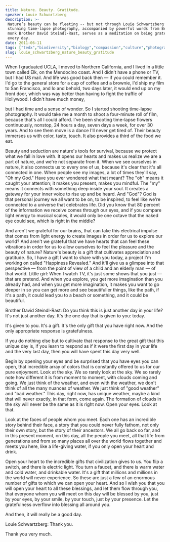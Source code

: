 ```yaml
---
title: Nature. Beauty. Gratitude.
speaker: Louie Schwartzberg
description: >-
 Nature’s beauty can be fleeting -- but not through Louie Schwartzberg’s lens. His
 stunning time-lapse photography, accompanied by powerful words from Benedictine
 monk Brother David Steindl-Rast, serves as a meditation on being grateful for
 every day.
date: 2011-06-11
tags: ["tedx","biodiversity","biology","compassion","culture","photography"]
slug: louie_schwartzberg_nature_beauty_gratitude
---
```


When I graduated UCLA, I moved to Northern California, and I lived in a little town called
Elk, on the Mendocino coast. And I didn't have a phone or TV, but I had US mail. And life
was good back then — if you could remember it. I'd go to the general store for a cup of
coffee and a brownie, I'd ship my film to San Francisco, and lo and behold, two days
later, it would end up on my front door, which was way better than having to fight the
traffic of Hollywood. I didn't have much money,

but I had time and a sense of wonder. So I started shooting time-lapse photography. It
would take me a month to shoot a four-minute roll of film, because that's all I could
afford. I've been shooting time-lapse flowers continuously, nonstop, 24 hours a day, seven
days a week, for over 30 years. And to see them move is a dance I'll never get tired of.
Their beauty immerses us with color, taste, touch. It also provides a third of the food we
eat.

Beauty and seduction are nature's tools for survival, because we protect what we fall in
love with. It opens our hearts and makes us realize we are a part of nature, and we're not
separate from it. When we see ourselves in nature, it also connects us to every one of us,
because it's clear that it's all connected in one. When people see my images, a lot of
times they'll say, "Oh my God." Have you ever wondered what that meant? The "oh" means it
caught your attention; it makes you present, makes you mindful. The "my" means it connects
with something deep inside your soul. It creates a gateway for your inner voice to rise up
and be heard. And "God"? God is that personal journey we all want to be on, to be
inspired, to feel like we're connected to a universe that celebrates life. Did you know
that 80 percent of the information we receive comes through our eyes, and if you compare
light energy to musical scales, it would only be one octave that the naked eye could see,
which is right in the middle?

And aren't we grateful for our brains, that can take this electrical impulse that comes
from light energy to create images in order for us to explore our world? And aren't we
grateful that we have hearts that can feel these vibrations in order for us to allow
ourselves to feel the pleasure and the beauty of nature? Nature's beauty is a gift that
cultivates appreciation and gratitude. So, I have a gift I want to share with you today, a
project I'm working on called "Happiness Revealed." And it'll give us a glimpse into that
perspective — from the point of view of a child and an elderly man — of that world. Little
girl: When I watch TV, it's just some shows that you just — that are pretend. And when you
explore, you get more imagination than you already had, and when you get more imagination,
it makes you want to go deeper in so you can get more and see beautifuller things, like
the path, if it's a path, it could lead you to a beach or something, and it could be
beautiful.

Brother David Steindl-Rast: Do you think this is just another day in your life? It's not
just another day. It's the one day that is given to you: today.

It's given to you. It's a gift. It's the only gift that you have right now. And the only
appropriate response is gratefulness.

If you do nothing else but to cultivate that response to the great gift that this unique
day is, if you learn to respond as if it were the first day in your life and the very last
day, then you will have spent this day very well.

Begin by opening your eyes and be surprised that you have eyes you can open, that
incredible array of colors that is constantly offered to us for our pure enjoyment. Look
at the sky. We so rarely look at the sky. We so rarely note how different it is from
moment to moment, with clouds coming and going. We just think of the weather, and even
with the weather, we don't think of all the many nuances of weather. We just think of
"good weather" and "bad weather." This day, right now, has unique weather, maybe a kind
that will never exactly, in that form, come again. The formation of clouds in the sky will
never be the same as it is right now. Open your eyes. Look at that.

Look at the faces of people whom you meet. Each one has an incredible story behind their
face, a story that you could never fully fathom, not only their own story, but the story
of their ancestors. We all go back so far, and in this present moment, on this day, all
the people you meet, all that life from generations and from so many places all over the
world flows together and meets you here, like a life-giving water, if you only open your
heart and drink.

Open your heart to the incredible gifts that civilization gives to us. You flip a switch,
and there is electric light. You turn a faucet, and there is warm water and cold water,
and drinkable water. It's a gift that millions and millions in the world will never
experience. So these are just a few of an enormous number of gifts to which we can open
your heart. And so I wish you that you will open your heart to all these blessings, and
let them flow through you, that everyone whom you will meet on this day will be blessed by
you, just by your eyes, by your smile, by your touch, just by your presence. Let the
gratefulness overflow into blessing all around you.

And then, it will really be a good day.

Louie Schwartzberg: Thank you.

Thank you very much.

<!--
ad_duration=3.33
event="TEDxSF"
external_start_time=0
intro_duration=11.82
is_subtitle_required="False"
is_talk_featured="True"
language="en"
language_swap="False"
native_language="en"
number_of_related_talks=6
number_of_speakers=1
number_of_subtitled_videos=37
number_of_tags=6
number_of_talk_download_languages=38
number_of_talk_more_resources=0
number_of_talk_recommendations=0
number_of_talks_take_actions=0
post_ad_duration=0.83
published_timestamp="2012-11-22 14:00:00"
recording_date="2011-06-11"
speaker_description="Filmmaker"
speaker_is_published=1
speaker_name="Louie Schwartzberg"
talk_name="Nature. Beauty. Gratitude."
talks_tags=["tedx","biodiversity","biology","compassion","culture","photography"]
url_audio="https://download.ted.com/talks/LouieSchwartzberg_2011X.mp3?apikey=acme-roadrunner"
url_photo_speaker="https://pe.tedcdn.com/images/ted/63ae7a622f2d2f76e16dd5fc5a05c2f8e4ae5936_254x191.jpg"
url_photo_talk="https://pe.tedcdn.com/images/ted/fef2e4d06e1b977f561c91b04668b16280292e6c_800x600.jpg"
url_webpage="https://www.ted.com/talks/louie_schwartzberg_nature_beauty_gratitude"
video_type_name="TEDx Talk"
-->